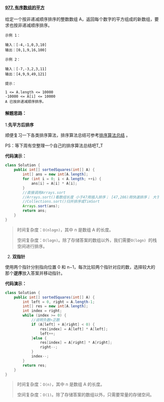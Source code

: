 #### [977. 有序数组的平方](https://leetcode-cn.com/problems/squares-of-a-sorted-array/)

给定一个按非递减顺序排序的整数数组 A，返回每个数字的平方组成的新数组，要求也按非递减顺序排序。

```
示例 1：

输入：[-4,-1,0,3,10]
输出：[0,1,9,16,100]

示例 2：

输入：[-7,-3,2,3,11]
输出：[4,9,9,49,121]

提示：

1 <= A.length <= 10000
-10000 <= A[i] <= 10000
A 已按非递减顺序排序。
```



#### 解题思路：

1.**先平方后排序**

顺便复习一下各类排序算法，排序算法总结可参考[排序算法总结](https://itimetraveler.github.io/2017/07/18/%E5%85%AB%E5%A4%A7%E6%8E%92%E5%BA%8F%E7%AE%97%E6%B3%95%E6%80%BB%E7%BB%93%E4%B8%8Ejava%E5%AE%9E%E7%8E%B0/)  。

PS：等下周有空整理一个自己的排序算法总结吧T_T

**代码演示：**

```java
class Solution {
    public int[] sortedSquares(int[] A) {
        int[] ans = new int[A.length];
        for (int i = 0; i < A.length; ++i) {
            ans[i] = A[i] * A[i];
        }
        //直接调用Arrays.sort
        //Arrays.sort()看数组长度 小于47用插入排序； [47,286)用快速排序； 大于等于286：连续性不好用快速排序，连续性好用归并排序 
        //Collections.sort()归并排序或TimSort
        Arrays.sort(ans);
        return ans;
    }
}
```

> 时间复杂度：`O(nlogn)`，其中 n 是数组 A 的长度。
>
> 空间复杂度：`O(logn)`。除了存储答案的数组以外，我们需要`O(logn) `的栈空间进行排序。
>



2. **双指针**

使用两个指针分别指向位置 0 和 n−1，每次比较两个指针对应的数，选择较大的那个**逆序**放入答案并移动指针。

**代码演示：**

```java
class Solution {
    public int[] sortedSquares(int[] A) {
        int left = 0, right = A.length-1;
        int[] res = new int[A.length];
        int index = right;
        while (index >= 0) {
            //说明负数>正数
            if (A[left] + A[right] < 0) {
                res[index] = A[left] * A[left];
                left++;
            }else {
                res[index] = A[right] * A[right];
                right--;
            }
            index--;
        }
        return res;
    }
}
```

> 时间复杂度：`O(n)`，其中 n 是数组 A 的长度。
>
> 空间复杂度：`O(1)`。除了存储答案的数组以外，只需要常量的存储空间。